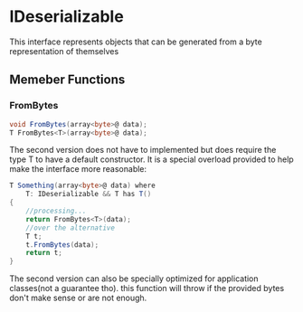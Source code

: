 # IDeserializable

This interface represents objects that can be generated from a byte representation of themselves

## Memeber Functions
### FromBytes
```csharp
void FromBytes(array<byte>@ data);
T FromBytes<T>(array<byte>@ data);
```
The second version does not have to implemented but does require the type T to have a default constructor. It is a special overload provided to help make the interface more reasonable:
```csharp
T Something(array<byte>@ data) where 
    T: IDeserializable && T has T()
{
    //processing...
    return FromBytes<T>(data);
    //over the alternative
    T t;
    t.FromBytes(data);
    return t;
}
```
The second version can also be specially optimized for application classes(not a guarantee tho). this function will throw if the provided bytes don't make sense or are not enough.
